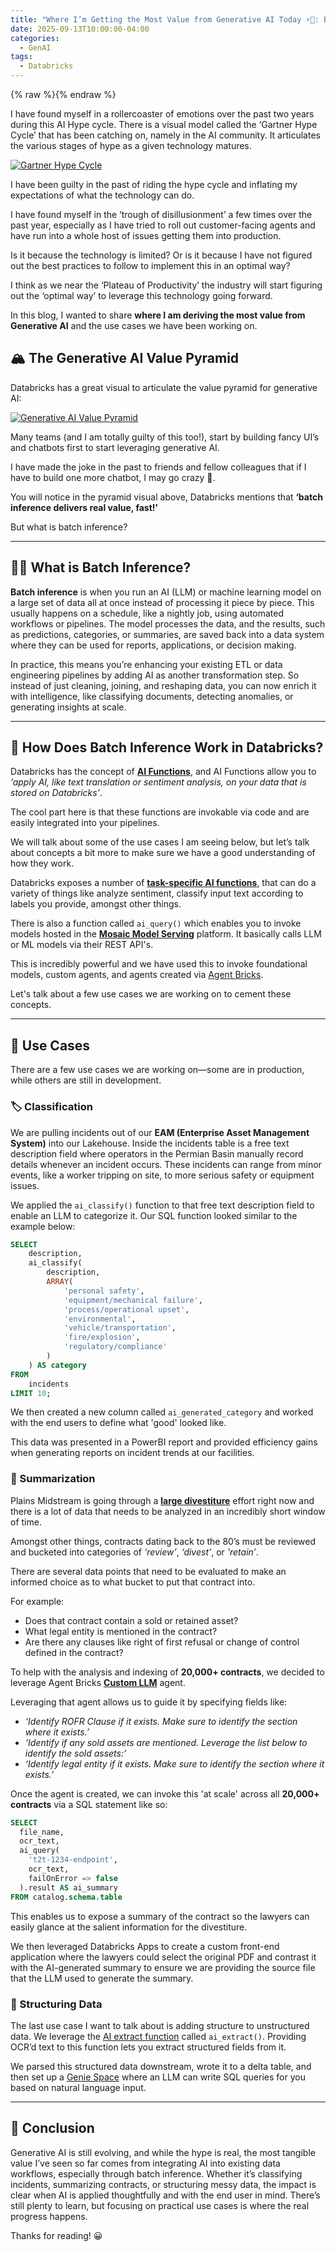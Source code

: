 ```yaml
---
title: "Where I’m Getting the Most Value from Generative AI Today ⚡🤖: Batch Inference at Scale 📈🚀"
date: 2025-09-13T10:00:00-04:00
categories:
  - GenAI
tags:
  - Databricks
---
```


{% raw %}<img src="/blog/assets/images/blog_images/where-im-getting-the-most-value-from-generative-ai-today-batch-inference-at-scale/blog_image.png" alt="">{% endraw %}

I have found myself in a rollercoaster of emotions over the past two years during this AI Hype cycle. There is a visual model called the ‘Gartner Hype Cycle’ that has been catching on, namely in the AI community. It articulates the various stages of hype as a given technology matures.

[![Gartner Hype Cycle](/blog/assets/images/blog_images/where-im-getting-the-most-value-from-generative-ai-today-batch-inference-at-scale/gartner_hype_cycle.jpg)](/blog/assets/images/blog_images/where-i’m-getting-the-most-value-from-generative-ai-today-batch-inference-at-scale/gartner_hype_cycle.jpg)

I have been guilty in the past of riding the hype cycle and inflating my expectations of what the technology can do.

I have found myself in the ‘trough of disillusionment’ a few times over the past year, especially as I have tried to roll out customer-facing agents and have run into a whole host of issues getting them into production.

Is it because the technology is limited? Or is it because I have not figured out the best practices to follow to implement this in an optimal way?

I think as we near the ‘Plateau of Productivity’ the industry will start figuring out the ‘optimal way’ to leverage this technology going forward.

In this blog, I wanted to share **where I am deriving the most value from Generative AI** and the use cases we have been working on.

## 🏔️ The Generative AI Value Pyramid

Databricks has a great visual to articulate the value pyramid for generative AI:

[![Generative AI Value Pyramid](/blog/assets/images/blog_images/where-im-getting-the-most-value-from-generative-ai-today-batch-inference-at-scale/generative_ai_value_pyramid.png)](/blog/assets/images/blog_images/where-i’m-getting-the-most-value-from-generative-ai-today-batch-inference-at-scale/generative_ai_value_pyramid.png)

Many teams (and I am totally guilty of this too!), start by building fancy UI’s and chatbots first to start leveraging generative AI.

I have made the joke in the past to friends and fellow colleagues that if I have to build one more chatbot, I may go crazy 🤪.

You will notice in the pyramid visual above, Databricks mentions that **‘batch inference delivers real value, fast!’**

But what is batch inference?

---

## 🤷‍♂️ What is Batch Inference?

**Batch inference** is when you run an AI (LLM) or machine learning model on a large set of data all at once instead of processing it piece by piece. This usually happens on a schedule, like a nightly job, using automated workflows or pipelines. The model processes the data, and the results, such as predictions, categories, or summaries, are saved back into a data system where they can be used for reports, applications, or decision making.

In practice, this means you’re enhancing your existing ETL or data engineering pipelines by adding AI as another transformation step. So instead of just cleaning, joining, and reshaping data, you can now enrich it with intelligence, like classifying documents, detecting anomalies, or generating insights at scale.

---

## 🧱 How Does Batch Inference Work in Databricks?

Databricks has the concept of [**AI Functions**](https://learn.microsoft.com/en-us/azure/databricks/large-language-models/ai-functions), and AI Functions allow you to *‘apply AI, like text translation or sentiment analysis, on your data that is stored on Databricks’*.

The cool part here is that these functions are invokable via code and are easily integrated into your pipelines.

We will talk about some of the use cases I am seeing below, but let’s talk about concepts a bit more to make sure we have a good understanding of how they work.

Databricks exposes a number of [**task-specific AI functions**](https://learn.microsoft.com/en-us/azure/databricks/large-language-models/ai-functions#-task-specific-ai-functions), that can do a variety of things like analyze sentiment, classify input text according to labels you provide, amongst other things.

There is also a function called `ai_query()` which enables you to invoke models hosted in the [**Mosaic Model Serving**](https://learn.microsoft.com/en-us/azure/databricks/machine-learning/model-serving/) platform. It basically calls LLM or ML models via their REST API's.

This is incredibly powerful and we have used this to invoke foundational models, custom agents, and agents created via [Agent Bricks](https://learn.microsoft.com/en-us/azure/databricks/generative-ai/agent-bricks/).

Let's talk about a few use cases we are working on to cement these concepts.

---

## 🤖 Use Cases

There are a few use cases we are working on—some are in production, while others are still in development.

### 🏷️ Classification

We are pulling incidents out of our **EAM (Enterprise Asset Management System)** into our Lakehouse. Inside the incidents table is a free text description field where operators in the Permian Basin manually record details whenever an incident occurs. These incidents can range from minor events, like a worker tripping on site, to more serious safety or equipment issues.

We applied the `ai_classify()` function to that free text description field to enable an LLM to categorize it. Our SQL function looked similar to the example below:

```sql
SELECT
    description,
    ai_classify(
        description,
        ARRAY(
            'personal safety',
            'equipment/mechanical failure',
            'process/operational upset',
            'environmental',
            'vehicle/transportation',
            'fire/explosion',
            'regulatory/compliance'
        )
    ) AS category
FROM
    incidents
LIMIT 10;
```

We then created a new column called `ai_generated_category` and worked with the end users to define what 'good' looked like.

This data was presented in a PowerBI report and provided efficiency gains when generating reports on incident trends at our facilities.

### 📝 Summarization

Plains Midstream is going through a [**large divestiture**](https://finance.yahoo.com/news/plains-american-paa-flexibility-enhances-055251476.html?guccounter=1&guce_referrer=aHR0cHM6Ly93d3cuZ29vZ2xlLmNvbS8&guce_referrer_sig=AQAAAMq-JoCc5nl--zx8H9wyAV7ekDI1Sge5rwu3yPOPeQhrH2wcAdxHo86WEafhylYGCQUJVEBJWVr3qOLFuMdw6mfo-4yfy1NKy2KHxLDTtEJbY4UUoNaX6yS2FQFeFt0tpmbQeam3ku1aVkFaD-8XwEiP8_V9xGXviX7POdI4-eip) effort right now and there is a lot of data that needs to be analyzed in an incredibly short window of time.

Amongst other things, contracts dating back to the 80’s must be reviewed and bucketed into categories of *‘review’*, *‘divest’*, or *'retain’*.

There are several data points that need to be evaluated to make an informed choice as to what bucket to put that contract into.

For example:

- Does that contract contain a sold or retained asset?
- What legal entity is mentioned in the contract?
- Are there any clauses like right of first refusal or change of control defined in the contract?

To help with the analysis and indexing of **20,000+ contracts**, we decided to leverage Agent Bricks [**Custom LLM**](https://learn.microsoft.com/en-us/azure/databricks/generative-ai/agent-bricks/custom-llm#model-specialization) agent.

Leveraging that agent allows us to guide it by specifying fields like:

- *‘Identify ROFR Clause if it exists. Make sure to identify the section where it exists.’*
- *‘Identify if any sold assets are mentioned. Leverage the list below to identify the sold assets:’*
- *‘Identify legal entity if it exists. Make sure to identify the section where it exists.’*

Once the agent is created, we can invoke this 'at scale' across all **20,000+ contracts** via a SQL statement like so:

```sql
SELECT
  file_name,
  ocr_text,
  ai_query(
    't2t-1234-endpoint',
    ocr_text,
    failOnError => false
  ).result AS ai_summary
FROM catalog.schema.table
```

This enables us to expose a summary of the contract so the lawyers can easily glance at the salient information for the divestiture.

We then leveraged Databricks Apps to create a custom front-end application where the lawyers could select the original PDF and contrast it with the AI-generated summary to ensure we are providing the source file that the LLM used to generate the summary.

### 🧩 Structuring Data

The last use case I want to talk about is adding structure to unstructured data. We leverage the [AI extract function](https://learn.microsoft.com/en-us/azure/databricks/sql/language-manual/functions/ai_extract) called `ai_extract()`. Providing OCR’d text to this function lets you extract structured fields from it.

We parsed this structured data downstream, wrote it to a delta table, and then set up a [Genie Space](https://learn.microsoft.com/en-us/azure/databricks/genie/) where an LLM can write SQL queries for you based on natural language input.

---

## 🥳 Conclusion

Generative AI is still evolving, and while the hype is real, the most tangible value I’ve seen so far comes from integrating AI into existing data workflows, especially through batch inference. Whether it’s classifying incidents, summarizing contracts, or structuring messy data, the impact is clear when AI is applied thoughtfully and with the end user in mind. There’s still plenty to learn, but focusing on practical use cases is where the real progress happens.

Thanks for reading! 😀
